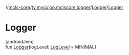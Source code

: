 //[mcls-core](../../../index.md)/[tv.mycujoo.mclscore.logger](../index.md)/[Logger](index.md)/[Logger](-logger.md)

# Logger

[androidJvm]\
fun [Logger](-logger.md)(logLevel: [LogLevel](../-log-level/index.md) = MINIMAL)
